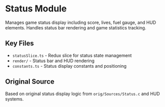 # Status Module

Manages game status display including score, lives, fuel gauge, and HUD elements. Handles status bar rendering and game statistics tracking.

## Key Files
- `statusSlice.ts` - Redux slice for status state management
- `render/` - Status bar and HUD rendering
- `constants.ts` - Status display constants and positioning

## Original Source
Based on original status display logic from `orig/Sources/Status.c` and HUD systems.